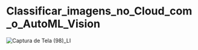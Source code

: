 # Classificar_imagens_no_Cloud_com_o_AutoML_Vision
![Captura de Tela (98)_LI](https://user-images.githubusercontent.com/49367122/77254088-ac6f4680-6c3d-11ea-82b0-e4c3b570392d.jpg)
